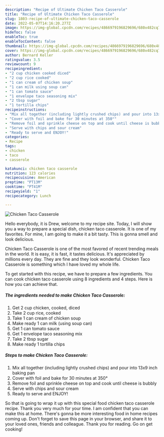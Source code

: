 ```yaml
---
description: "Recipe of Ultimate Chicken Taco Casserole"
title: "Recipe of Ultimate Chicken Taco Casserole"
slug: 1803-recipe-of-ultimate-chicken-taco-casserole
date: 2022-05-07T14:16:20.277Z
image: https://img-global.cpcdn.com/recipes/4866979196829696/680x482cq70/chicken-taco-casserole-recipe-main-photo.jpg
hideToc: false
enableToc: true
enableTocContent: false
thumbnail: https://img-global.cpcdn.com/recipes/4866979196829696/680x482cq70/chicken-taco-casserole-recipe-main-photo.jpg
cover: https://img-global.cpcdn.com/recipes/4866979196829696/680x482cq70/chicken-taco-casserole-recipe-main-photo.jpg
author: Bernard Keller
ratingvalue: 3.5
reviewcount: 9
recipeingredient:
- "2 cup chicken cooked diced"
- "2 cup rice cooked"
- "1 can cream of chicken soup"
- "1 can milk using soup can"
- "1 can tomato sauce"
- "1 envelope taco seasoning mix"
- "2 tbsp sugar"
- "1 tortilla chips"
recipeinstructions:
- "Mix all together (including lightly crushed chips) and pour into 13x9 inch baking pan"
- "Cover with foil and bake for 30 minutes at 350°"
- "Remove foil and sprinkle cheese on top and cook until cheese is bubbly"
- "Serve with chips and sour cream"
- "Ready to serve and ENJOY!"
categories:
- Recipe
tags:
- chicken
- taco
- casserole

katakunci: chicken taco casserole 
nutrition: 123 calories
recipecuisine: American
preptime: "PT13M"
cooktime: "PT41M"
recipeyield: "1"
recipecategory: Lunch

---
```



![Chicken Taco Casserole](https://img-global.cpcdn.com/recipes/4866979196829696/680x482cq70/chicken-taco-casserole-recipe-main-photo.jpg)

Hello everybody, it is Drew, welcome to my recipe site. Today, I will show you a way to prepare a special dish, chicken taco casserole. It is one of my favorites. For mine, I am going to make it a bit tasty. This is gonna smell and look delicious.

Chicken Taco Casserole is one of the most favored of recent trending meals in the world. It is easy, it is fast, it tastes delicious. It's appreciated by millions every day. They are fine and they look wonderful. Chicken Taco Casserole is something which I have loved my whole life.




To get started with this recipe, we have to prepare a few ingredients. You can cook chicken taco casserole using 8 ingredients and 4 steps. Here is how you can achieve that.

<!--inarticleads1-->

##### The ingredients needed to make Chicken Taco Casserole:

1. Get 2 cup chicken, cooked, diced
1. Take 2 cup rice, cooked
1. Take 1 can cream of chicken soup
1. Make ready 1 can milk (using soup can)
1. Get 1 can tomato sauce
1. Get 1 envelope taco seasoning mix
1. Take 2 tbsp sugar
1. Make ready 1 tortilla chips




<!--inarticleads2-->

##### Steps to make Chicken Taco Casserole:

1. Mix all together (including lightly crushed chips) and pour into 13x9 inch baking pan
1. Cover with foil and bake for 30 minutes at 350°
1. Remove foil and sprinkle cheese on top and cook until cheese is bubbly
1. Serve with chips and sour cream
1. Ready to serve and ENJOY!



So that is going to wrap it up with this special food chicken taco casserole recipe. Thank you very much for your time. I am confident that you can make this at home. There's gonna be more interesting food in home recipes coming up. Don't forget to save this page in your browser, and share it to your loved ones, friends and colleague. Thank you for reading. Go on get cooking!
